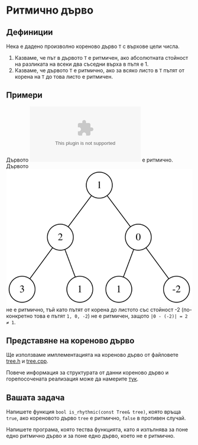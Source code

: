 Ритмично дърво
==============

Дефиниции
---------
Нека е дадено произволно кореново дърво `Т` с върхове цели числа.

1. Казваме, че път в дървото `T` е ритмичен, ако абсолютната стойност
на разликата на всеки два съседни върха в пътя е 1.
2. Казваме, че дървото `T` е ритмично, ако за всяко листо в `T` пътят от корена
на `T` до това листо е ритмичен.

Примери
-------
Дървото ![Tree example 1](tree-example-1.eps 'Tree example 1') е ритмично.
Дървото ![Tree example 2](tree-example-2.svg 'Tree example 2') не е ритмично,
тъй като пътят от корена до листото със стойност -2
(по-конкретно това е пътят `1, 0, -2`) не е ритмичен, защото
`|0 - (-2)| = 2 ≠ 1`.

Представяне на кореново дърво
-----------------------------
Ще използваме имплементацията на кореново дърво от файловете
[tree.h](../../practicum/tree/tree.h) и
[tree.cpp](../../practicum/tree/tree.cpp).

Повече информация за структурата от данни кореново дърво и
горепосочената реализация може да намерите
[тук](../../practicum/tree/README.md).

Вашата задача
-------------
Напишете функция `bool is_rhythmic(const Tree& tree)`, която връща `true`, ако
кореновото дърво `tree` е ритмично, `false` в противен случай.

Напишете програма, която тества функцията, като я изпълнява за поне едно
ритмично дърво и за поне едно дърво, което не е ритмично.
